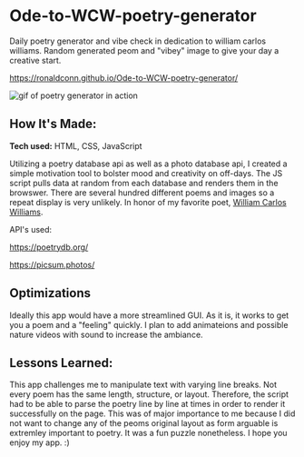 # Ode-to-WCW-poetry-generator
Daily poetry generator and vibe check in dedication to william carlos williams. Random generated peom and "vibey" image to give your day a creative start.

https://ronaldconn.github.io/Ode-to-WCW-poetry-generator/

![gif of poetry generator in action](Ode-to-WCW-poetry-generator/WCWPoetryGenerator.gif)

## How It's Made:

**Tech used:** HTML, CSS, JavaScript

Utilizing a poetry database api as well as a photo database api, I created a simple motivation tool to bolster mood and creativity on off-days. The JS script pulls data at random from each database and renders them in the browswer. There are several hundred different poems and images so a repeat display is very unlikely. In honor of my favorite poet, [William Carlos Williams](https://poets.org/poet/william-carlos-williams).

API's used:

https://poetrydb.org/

https://picsum.photos/

## Optimizations

Ideally this app would have a more streamlined GUI. As it is, it works to get you a poem and a "feeling" quickly. I plan to add animateions and possible nature videos with sound to increase the ambiance.

## Lessons Learned:

This app challenges me to manipulate text with varying line breaks. Not every poem has the same length, structure, or layout. Therefore, the script had to be able to parse the poetry line by line at times in order to render it successfully on the page. This was of major importance to me because I did not want to change any of the peoms original layout as form arguable is extremley important to poetry. It was a fun puzzle nonetheless. I hope you enjoy my app. :)
